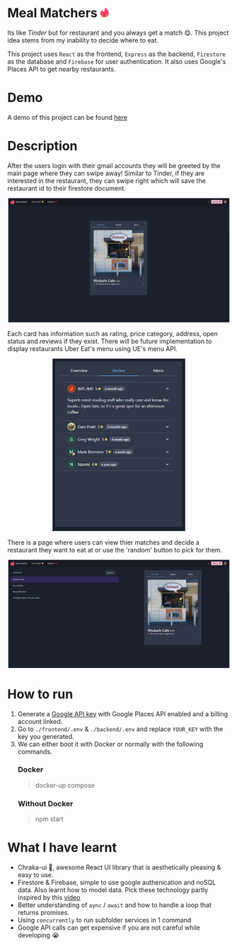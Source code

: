 # Meal Matchers <img src="./frontend/src/Icons/tinderEats.svg" alt="drawing" width="20"/>
Its like *Tinder* but for restaurant and you always get a match 😋. This project idea stems from my inability to decide where to eat.

This project uses `React` as the frontend, `Express` as the backend, `Firestore` as the database and `Firebase` for user authentication. It also uses Google's Places API to get nearby restaurants. 

# Demo
A demo of this project can be found [here](https://drive.google.com/file/d/1cAlvxHhAGJXi15AjkgUKm8tW-myaw2sI/view?usp=sharing)

# Description
After the users login with their gmail accounts they will be greeted by the main page where they can swipe away! Similar to Tinder, if they are interested in the restaurant, they can swipe right which will save the restaurant id to their firestore document.
<p align="center">
 <img src="./pics/HomePage.png" alt="drawing" width="500" />
</p>

Each card has information such as rating, price category, address, open status and reviews if they exist. There will be future implementation to display restaurants Uber Eat's menu using UE's menu API. 

<p align="center">
 <img src="./pics/Reviews.png" alt="drawing" width="300" />
</p>

There is a page where users can view thier matches and decide a restaurant they want to eat at or use the 'random' button to pick for them. 
<p align="center">
 <img src="./pics/MatchPage.png" alt="drawing" width="500" />
</p>

# How to run
1. Generate a [Google API key](https://support.google.com/googleapi/answer/6158862?hl=en) with Google Places API enabled and a billing account linked. 
2. Go to `./frontend/.env` & `./backend/.env` and replace `YOUR_KEY` with the key you generated. 
3. We can either boot it with Docker or normally with the following commands.
    ### Docker
    > docker-up compose
    ### Without Docker
    > npm start

# What I have learnt
- Chraka-ui 💖, awesome React UI library that is aesthetically pleasing & easy to use.
- Firestore & Firebase, simple to use google authenication and noSQL data. Also learnt how to model data. Pick these technology partly inspired by this [video](https://www.youtube.com/watch?v=zQyrwxMPm88)
- Better understanding of `aync` / `await` and how to handle a loop that returns promises.
- Using `concurrently` to run subfolder services in 1 command
- Google API calls can get expensive if you are not careful while developing 😭